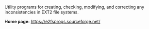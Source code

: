 Utility programs for creating, checking, modifying, and correcting any inconsistencies in EXT2 file systems.

**Home page:** <https://e2fsprogs.sourceforge.net/>
